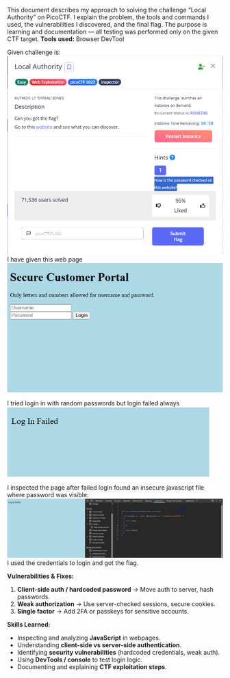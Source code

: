 This document describes my approach to solving the challenge “Local Authority” on PicoCTF.
I explain the problem, the tools and commands I used, the vulnerabilities I discovered, and the final flag. The purpose is learning and documentation — all testing was performed only on the given CTF target. 
**Tools used:**  Browser DevTool

Given challenge is:
![](screenshots/Pasted%20image%2020250930193558.png)
I have given this web page
![](screenshots/Pasted%20image%2020250930195601.png)

I tried login in with random passwords but login failed always
![](screenshots/Pasted%20image%2020250930195753.png)

I inspected the page after failed login found an insecure javascript file where password was visible:
![](screenshots/Pasted%20image%2020250930195924.png)
I used the credentials to login and got the flag.

**Vulnerabilities & Fixes:**

1. **Client-side auth / hardcoded password** → Move auth to server, hash passwords.
2. **Weak authorization** → Use server-checked sessions, secure cookies.
3. **Single factor** → Add 2FA or passkeys for sensitive accounts.

**Skills Learned:**
- Inspecting and analyzing **JavaScript** in webpages.
- Understanding **client-side vs server-side authentication**.
- Identifying **security vulnerabilities** (hardcoded credentials, weak auth).
- Using **DevTools / console** to test login logic.
- Documenting and explaining **CTF exploitation steps**.
